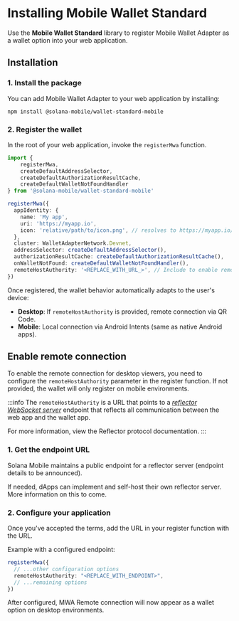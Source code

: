 # Installing Mobile Wallet Standard 


Use the **Mobile Wallet Standard** library to register Mobile Wallet Adapter as a wallet option into your web application.

## Installation

### 1. Install the package

You can add Mobile Wallet Adapter to your web application by installing:

```shell    
npm install @solana-mobile/wallet-standard-mobile
```

### 2. Register the wallet

In the root of your web application, invoke the `registerMwa` function.

```typescript
import { 
    registerMwa, 
    createDefaultAddressSelector, 
    createDefaultAuthorizationResultCache, 
    createDefaultWalletNotFoundHandler 
} from '@solana-mobile/wallet-standard-mobile'

registerMwa({
  appIdentity: {
    name: 'My app',
    uri: 'https://myapp.io',
    icon: 'relative/path/to/icon.png', // resolves to https://myapp.io/relative/path/to/icon.png
  },    
  cluster: WalletAdapterNetwork.Devnet,
  addressSelector: createDefaultAddressSelector(),
  authorizationResultCache: createDefaultAuthorizationResultCache(),
  onWalletNotFound: createDefaultWalletNotFoundHandler(),
  remoteHostAuthority: '<REPLACE_WITH_URL_>', // Include to enable remote connection option.
})
```

Once registered, the wallet behavior automatically adapts to the user's device:

- **Desktop**: If `remoteHostAuthority` is provided, remote connection via QR Code.
- **Mobile**: Local connection via Android Intents (same as native Android apps).


## Enable remote connection

To enable the remote connection for desktop viewers, you need to configure the `remoteHostAuthority` parameter in the register function. If not provided, the wallet will only register on mobile environments.

:::info
The `remoteHostAuthority` is a URL that points to a [*reflector WebSocket server*](https://solana-mobile.github.io/mobile-wallet-adapter/spec/spec.html#reflector-protocol) endpoint that reflects all communication between the web app and the wallet app. 

For more information, view the Reflector protocol documentation.
:::



### 1. Get the endpoint URL

Solana Mobile maintains a public endpoint for a reflector server (endpoint details to be announced).

If needed, dApps can implement and self-host their own reflector server. More information on this to come.
<!-- For more information, view the Hosting a Reflector server documentation. TODO -->

### 2. Configure your application

Once you've accepted the terms, add the URL in your register function with the URL.

Example with a configured endpoint:

```typescript
registerMwa({
  // ...other configuration options
  remoteHostAuthority: "<REPLACE_WITH_ENDPOINT>",
  // ...remaining options
})
```

After configured, MWA Remote connection will now appear as a wallet option on desktop environments.
